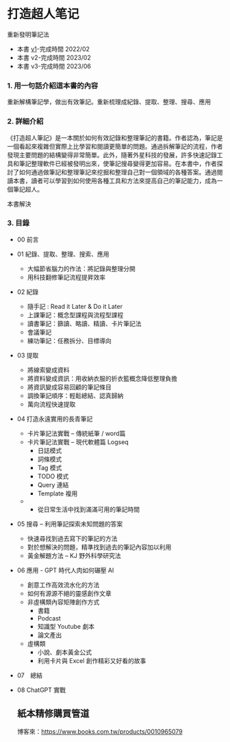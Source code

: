 # 打造超人笔记

重新發明筆記法

* 本書 [v1](https://github.com/xdite/note-hack/tree/v1)-完成時間 2022/02
* 本書 v2-完成時間 2023/02
* 本書 v3-完成時間 2023/06

### 1.	用一句話介紹這本書的內容

重新解構筆記學，做出有效筆記。重新梳理成紀錄、提取、整理、搜尋、應用

### 2.	詳細介紹
《打造超人筆記》是一本關於如何有效記錄和整理筆記的書籍。作者認為，筆記是一個看起來複雜但實際上比學習和閱讀更簡單的問題。通過拆解筆記的流程，作者發現主要問題的結構變得非常簡單。此外，隨著外星科技的發展，許多快速記錄工具和筆記整理軟件已經被發明出來，使筆記搜尋變得更加容易。在本書中，作者探討了如何通過做筆記和整理筆記來挖掘和整理自己對一個領域的各種答案。通過閱讀本書，讀者可以學習到如何使用各種工具和方法來提高自己的筆記能力，成為一個筆記超人。

本書解決

### 3.	目錄

- 00 前言
- 01 紀錄、提取、整理、搜索、應用
  -	大幅節省腦力的作法：將記錄與整理分開
  -	用科技翻修筆記流程提昇效率
- 02 紀錄
  -	隨手記 : Read it Later & Do it Later
  -	上課筆記：概念型課程與流程型課程
  -	讀書筆記：篩讀、略讀、精讀、卡片筆記法
  -	會議筆記
  -	練功筆記：任務拆分、目標導向
- 03 提取
  -	將線索變成資料
  -	將資料變成資訊：用收納衣服的折衣籃概念降低整理負擔
  -	將資訊變成容易回顧的筆記條目
  -	調換筆記順序：輕鬆總結、認真歸納
  -	萬向流程快速提取
- 04 打造永遠實用的長青筆記
  -	卡片筆記法實戰 – 傳統紙筆 / word篇
  -	卡片筆記法實戰 – 現代軟體篇 Logseq
    -	日誌模式
    -	詞條模式
    - 	Tag 模式
    - 	TODO 模式
    - 	Query 連結
    - 	Template 複用
  - -	從日常生活中找到滿滿可用的筆記時間
- 05 搜尋 – 利用筆記探索未知問題的答案
  -	快速尋找到過去寫下的筆記的方法
  -	對於想解決的問題，精準找到過去的筆記內容加以利用
  -	黃金解題方法 – KJ 野外科學研究法
- 06 應用 - GPT 時代人肉如何碾壓 AI
  -	創意工作高效流水化的方法
  -	如何有源源不絕的靈感創作文章
  -	非虛構類內容矩陣創作方式
    - 	書籍
    - 	Podcast
    - 	知識型 Youtube 劇本
    - 	論文產出
  -	虛構類
    - 	小說、劇本黃金公式
    - 	利用卡片與 Excel 創作精彩又好看的故事

- 07　總結
- 08 ChatGPT 實戰

  ## 紙本精修購買管道

  博客來：https://www.books.com.tw/products/0010965079
